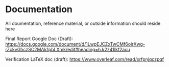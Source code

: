 # Documentation
All doumentation, reference material, or outside information should reside here

Final Report Google Doc (Draft): https://docs.google.com/document/d/1LwpEJCZxTwCMf6oirXwg-rZckvGhczSC2MAk1pbLXmk/edit#heading=h.k2z41lkf2acu

Verification LaTeX doc (draft): https://www.overleaf.com/read/xrfpnjqczpqf
